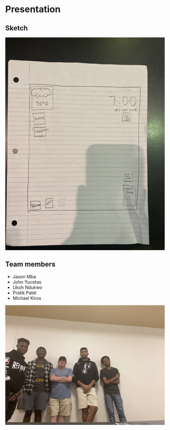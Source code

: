 # Presentation

## Sketch
![Sketch of UI](images/sketch.jpg)

## Team members
* Jason Mba
* John Yucetas
* Ukoh Ndukwo
* Pratik Patel
* Michael Kiros

![Group picture](images/group_picture.jpg)
